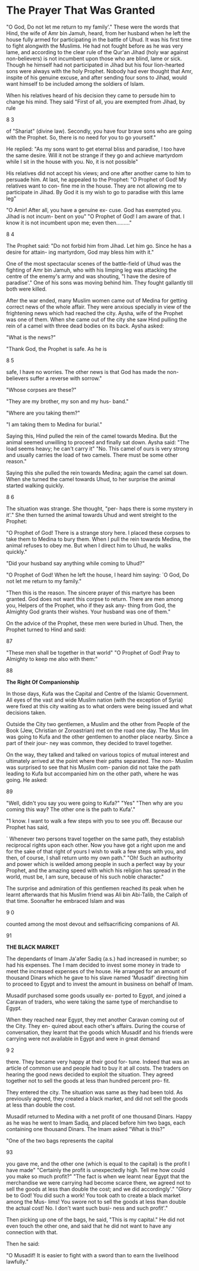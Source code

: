 The Prayer That Was Granted
===========================

"O God, Do not let me return to my family'." These were the words that
Hind, the wife of Amr bin Jamuh, heard, from her husband when he left
the house fully armed for participating in the battle of Uhud. It was
his first time to fight alongwith the Muslims. He had not fought before
as he was very lame, and according to the clear rule of the Qur'an Jihad
(holy war against non-believers) is not incumbent upon those who are
blind, lame or sick. Though he himself had not participated in Jihad but
his four lion-hearted sons were always with the holy Prophet. Nobody had
ever thought that Amr, inspite of his genuine excuse, and after sending
four sons to Jihad, would want himself to be included among the soldiers
of Islam.

When his relatives heard of his decision they came to persude him to
change his mind. They said "First of all, you are exempted from Jihad,
by rule

8 3

of "Shariat" (divine law). Secondly, you have four brave sons who are
going with the Prophet. So, there is no need for you to go yourself."

He replied: "As my sons want to get eternal bliss and paradise, I too
have the same desire. Will it not be strange if they go and achieve
martyrdom while I sit in the house with you. No, it is not possible"

His relatives did not accept his views; and one after another came to
him to persuade him. At last, he appealed to the Prophet: "O Prophet of
God! My relatives want to con- fine me in the house. They are not
allowing me to participate in Jihad. By God it is my wish to go to
paradise with this lame leg"

"O Amir! After all, you have a genuine ex- cuse. God has exempted you.
Jihad is not incum- bent on you" "O Prophet of God! I am aware of that.
I know it is not incumbent upon me; even then........."

8 4

The Prophet said: "Do not forbid him from Jihad. Let him go. Since he
has a desire for attain- ing martyrdom, God may bless him with it."

One of the most spectacular scenes of the battle-field of Uhud was the
fighting of Amr bin Jamuh, who with his limping leg was attacking the
centre of the enemy's army and was shouting, "I have the desire of
paradise'." One of his sons was moving behind him. They fought gallantly
till both were killed.

After the war ended, many Muslim women came out of Medina for getting
correct news of the whole affair. They were anxious specially in view of
the frightening news which had reached the city. Aysha, wife of the
Prophet was one of them. When she came out of the city she saw Hind
pulling the rein of a camel with three dead bodies on its back. Aysha
asked:

"What is the news?"

"Thank God, the Prophet is safe. As he is

8 5

safe, I have no worries. The other news is that God has made the
non-believers suffer a reverse with sorrow."

"Whose corpses are these?"

"They are my brother, my son and my hus- band."


"Where are you taking them?"

"I am taking them to Medina for burial."

Saying this, Hind pulled the rein of the camel towards Medina. But the
animal seemed unwilling to proceed and finally sat down. Aysha said:
"The load seems heavy; he can't carry it" "No. This camel of ours is
very strong and usually carries the load of two camels. There must be
some other reason."

Saying this she pulled the rein towards Medina; again the camel sat
down. When she turned the camel towards Uhud, to her surprise the animal
started walking quickly.

8 6

The situation was strange. She thought, "per- haps there is some
mystery in it'." She then turned the animal towards Uhud and went
streight to the Prophet:

"O Prophet of God! There is a strange story here. I placed these
corpses to take them to Medina to bury them. When I pull the rein
towards Medina, the animal refuses to obey me. But when I direct him to
Uhud, he walks quickly."

"Did your husband say anything while coming to Uhud?"

"O Prophet of God! When he left the house, I heard him saying: \`O God,
Do not let me return to my family."

"Then this is the reason. The sincere prayer of this martyre has been
granted. God does not want this corpse to return. There are men among
you, Helpers of the Prophet, who if they ask any- thing from God, the
Almighty God grants their wishes. Your husband was one of them."

On the advice of the Prophet, these men were buried in Uhud. Then, the
Prophet turned to Hind and said:

87

"These men shall be together in that world" "O Prophet of God! Pray to
Almighty to keep me also with them:"

88


**The Right Of Companionship**

In those days, Kufa was the Capital and Centre of the Islamic
Government. All eyes of the vast and wide Muslim nation (with the
exception of Syria) were fixed at this city waiting as to what orders
were being issued and what decisions taken.

Outside the City two gentlemen, a Muslim and the other from People of
the Book (Jew, Christian or Zoroastrian) met on the road one day. The
Mus lim was going to Kufa and the other gentlemen to another place
nearby. Since a part of their jour- ney was common, they decided to
travel together.

On the way, they talked and talked on various topics of mutual interest
and ultimately arrived at the point where their paths separated. The
non- Muslim was surprised to see that his Muslim com- panion did not
take the path leading to Kufa but accompanied him on the other path,
where he was going. He asked:

89

"Well, didn't you say you were going to Kufa?" "Yes" "Then why are you
coming this way? The other one is the path to Kufa'."

"1 know. I want to walk a few steps with you to see you off. Because
our Prophet has said,

\` Whenever two persons travel together on the same path, they
establish reciprocal rights upon each other. Now you have got a right
upon me and for the sake of that right of yours I wish to walk a few
steps with you, and then, of course, I shall return unto my own path."
"Oh! Such an authority and power which is weilded among people in such a
perfect way by your Prophet, and the amazing speed with which his
religion has spread in the world, must be, I am sure, because of his
such noble character."

The surprise and admiration of this gentlemen reached its peak when he
learnt afterwards that his Muslim friend was Ali bin Abi-Talib, the
Caliph of that time. Soonafter he embraced Islam and was

9 0

counted among the most devout and selfsacrificing companions of Ali.


91

**THE BLACK MARKET**

The dependants of Imam Ja'afer Sadiq (a.s.) had increased in number; so
had his expenses. The I mam decided to invest some money in trade to
meet the increased expenses of the house. He arranged for an amount of
thousand Dinars which he gave to his slave named 'Musadif' directing him
to proceed to Egypt and to invest the amount in business on behalf of
Imam.

Musadif purchased some goods usually ex- ported to Egypt, and joined a
Caravan of traders, who were taking the same type of merchandise to
Egypt.

When they reached near Egypt, they met another Caravan coming out of
the City. They en- quired about each other's affairs. During the course
of conversation, they learnt that the goods which Musadif and his
friends were carrying were not available in Egypt and were in great
demand

9 2

there. They became very happy at their good for- tune. Indeed that was
an article of common use and people had to buy it at all costs. The
traders on hearing the good news decided to exploit the situation. They
agreed together not to sell the goods at less than hundred percent pro-
fit.

They entered the city. The situation was same as they had been told. As
previously agreed, they created a black market, and did not sell the
goods at less than double the cost.

Musadif returned to Medina with a net profit of one thousand Dinars.
Happy as he was he went to Imam Sadiq, and placed before him two bags,
each containing one thousand Dinars. The Imam asked "What is this?"

"One of the two bags represents the capital

93

you gave me, and the other one (which is equal to the capital) is the
profit I have made" "Certainly the profit is unexpectedly high. Tell me
how could you make so much profit?" "The fact is when we learnt near
Egypt that the merchandise we were carrying had become scarce there, we
agreed not to sell the goods at less than double the cost; and we did
accordingly'." "Glory be to God! You did such a work! You took oath to
create a black market among the Mus- lims! You swore not to sell the
goods at less than double the actual cost! No. I don't want such busi-
ness and such profit'."

Then picking up one of the bags, he said, "This is my capital." He did
not even touch the other one, and said that he did not want to have any
connection with that.

Then he said:

"O Musadif! It is easier to fight with a sword than to earn the
livelihood lawfully."


